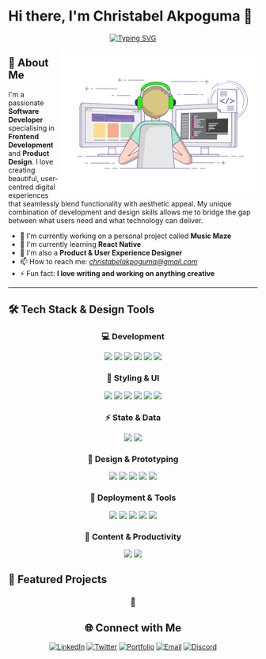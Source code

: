 # Hi there, I'm Christabel Akpoguma 👋

<div align="center">
  
[![Typing SVG](https://readme-typing-svg.herokuapp.com?font=Fira+Code&weight=500&size=30&pause=1000&color=36BCF7&center=true&vCenter=true&width=600&lines=Full+Stack+Developer;Open+Source+Enthusiast;Always+Learning+New+Things;Building+Amazing+Projects)](https://git.io/typing-svg)

</div>

<img align="right" alt="Coding" width="400" src="https://raw.githubusercontent.com/devSouvik/devSouvik/master/gif3.gif">

## 🚀 About Me

I'm a passionate **Software Developer** specialising in **Frontend Development** and **Product Design**. I love creating beautiful, user-centred digital experiences that seamlessly blend functionality with aesthetic appeal. My unique combination of development and design skills allows me to bridge the gap between what users need and what technology can deliver.

- 🔭 I'm currently working on a personal project called **Music Maze**
- 🌱 I'm currently learning **React Native**
- 🎨 I'm also a **Product & User Experience Designer**
- 📫 How to reach me: *christabelakpoguma@gmail.com*
- ⚡ Fun fact: **I love writing and working on anything creative**

---

## 🛠️ Tech Stack & Design Tools

<div align="center">

### 💻 Development
<p>
  <img src="https://img.shields.io/badge/JavaScript-000000?style=flat-square&logo=javascript&logoColor=white"/>
  <img src="https://img.shields.io/badge/TypeScript-000000?style=flat-square&logo=typescript&logoColor=white"/>
  <img src="https://img.shields.io/badge/React-000000?style=flat-square&logo=react&logoColor=white"/>
  <img src="https://img.shields.io/badge/Next.js-000000?style=flat-square&logo=next.js&logoColor=white"/>
  <img src="https://img.shields.io/badge/React_Native-000000?style=flat-square&logo=react&logoColor=white"/>
  <img src="https://img.shields.io/badge/Vue.js-000000?style=flat-square&logo=vuedotjs&logoColor=white"/>
</p>

### 🎨 Styling & UI
<p>
  <img src="https://img.shields.io/badge/TailwindCSS-000000?style=flat-square&logo=tailwind-css&logoColor=white"/>
  <img src="https://img.shields.io/badge/Material_UI-000000?style=flat-square&logo=mui&logoColor=white"/>
  <img src="https://img.shields.io/badge/Ant_Design-000000?style=flat-square&logo=ant-design&logoColor=white"/>
  <img src="https://img.shields.io/badge/shadcn/ui-000000?style=flat-square&logo=shadcnui&logoColor=white"/>
  <img src="https://img.shields.io/badge/CSS3-000000?style=flat-square&logo=css3&logoColor=white"/>
  <img src="https://img.shields.io/badge/HTML5-000000?style=flat-square&logo=html5&logoColor=white"/>
</p>

### ⚡ State & Data
<p>
  <img src="https://img.shields.io/badge/Redux_Toolkit-000000?style=flat-square&logo=redux&logoColor=white"/>
  <img src="https://img.shields.io/badge/React_Query-000000?style=flat-square&logo=react-query&logoColor=white"/>
</p>

### 🎨 Design & Prototyping
<p>
  <img src="https://img.shields.io/badge/Figma-000000?style=flat-square&logo=figma&logoColor=white"/>
  <img src="https://img.shields.io/badge/FigJam-000000?style=flat-square&logo=figma&logoColor=white"/>
  <img src="https://img.shields.io/badge/Whimsical-000000?style=flat-square&logo=whimsical&logoColor=white"/>
  <img src="https://img.shields.io/badge/Photoshop-000000?style=flat-square&logo=adobe-photoshop&logoColor=white"/>
  <img src="https://img.shields.io/badge/Illustrator-000000?style=flat-square&logo=adobe-illustrator&logoColor=white"/>
</p>

### 🚀 Deployment & Tools
<p>
  <img src="https://img.shields.io/badge/Vercel-000000?style=flat-square&logo=vercel&logoColor=white"/>
  <img src="https://img.shields.io/badge/Netlify-000000?style=flat-square&logo=netlify&logoColor=white"/>
  <img src="https://img.shields.io/badge/Azure-000000?style=flat-square&logo=microsoftazure&logoColor=white"/>
  <img src="https://img.shields.io/badge/Git-000000?style=flat-square&logo=git&logoColor=white"/>
  <img src="https://img.shields.io/badge/Postman-000000?style=flat-square&logo=postman&logoColor=white"/>
</p>

### 📝 Content & Productivity
<p>
  <img src="https://img.shields.io/badge/WordPress-000000?style=flat-square&logo=wordpress&logoColor=white"/>
  <img src="https://img.shields.io/badge/Notion-000000?style=flat-square&logo=notion&logoColor=white"/>
</p>

</div>


## 🚀 Featured Projects

<div align="center">

### 🌟

## 🌐 Connect with Me

<div align="center">

[![LinkedIn](https://img.shields.io/badge/LinkedIn-0077B5?style=for-the-badge&logo=linkedin&logoColor=white)](https://linkedin.com/in/yourprofile)
[![Twitter](https://img.shields.io/badge/Twitter-1DA1F2?style=for-the-badge&logo=twitter&logoColor=white)](https://twitter.com/yourhandle)
[![Portfolio](https://img.shields.io/badge/Portfolio-FF5722?style=for-the-badge&logo=google-chrome&logoColor=white)](https://yourportfolio.com)
[![Email](https://img.shields.io/badge/Email-D14836?style=for-the-badge&logo=gmail&logoColor=white)](mailto:your.email@example.com)
[![Discord](https://img.shields.io/badge/Discord-7289DA?style=for-the-badge&logo=discord&logoColor=white)](https://discord.gg/yourdiscord)

</div>

